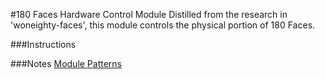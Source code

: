 #180 Faces Hardware Control Module
Distilled from the research in 'woneighty-faces', this module controls the physical portion of 180 Faces.

###Instructions


###Notes
[Module Patterns](https://darrenderidder.github.io/talks/ModulePatterns/#/8)
